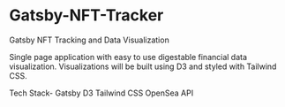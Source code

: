 # Gatsby-NFT-Tracker
Gatsby NFT Tracking and Data Visualization

Single page application with easy to use digestable financial data visualization. Visualizations will be built using D3 and styled with Tailwind CSS.

Tech Stack-
Gatsby
D3
Tailwind CSS
OpenSea API 
